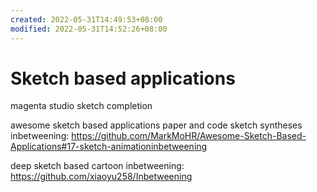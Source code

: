 ```yaml
---
created: 2022-05-31T14:49:53+08:00
modified: 2022-05-31T14:52:26+08:00
---
```


# Sketch based applications

magenta studio sketch completion

awesome sketch based applications paper and code sketch syntheses inbetweening:
https://github.com/MarkMoHR/Awesome-Sketch-Based-Applications#17-sketch-animationinbetweening

deep sketch based cartoon inbetweening:
https://github.com/xiaoyu258/Inbetweening

